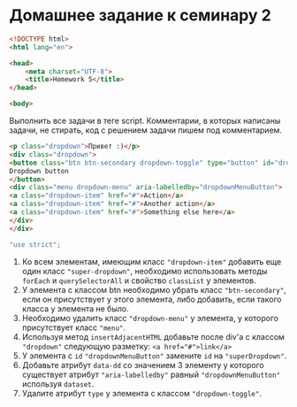 # Домашнее задание к семинару 2

```html
<!DOCTYPE html>
<html lang="en">

<head>
    <meta charset="UTF-8">
    <title>Homework 5</title>
</head>

<body>
```

Выполнить все задачи в теге script. Комментарии, в которых написаны задачи, не стирать, код с решением задачи пишем под комментарием.

```html
<p class="dropdown">Привет :)</p>
<div class="dropdown">
<button class="btn btn-secondary dropdown-toggle" type="button" id="dropdownMenuButton" data-toggle="dropdown" aria-haspopup="true" aria-expanded="false">
Dropdown button
</button>
<div class="menu dropdown-menu" aria-labelledby="dropdownMenuButton">
<a class="dropdown-item" href="#">Action</a>
<a class="dropdown-item" href="#">Another action</a>
<a class="dropdown-item" href="#">Something else here</a>
</div>
</div>
```

```js
"use strict";
```

1. Ко всем элементам, имеющим класс `"dropdown-item"` добавить еще один класс `"super-dropdown"`, необходимо использовать методы `forEach` и `querySelectorAll` и свойство `classList` у элементов.
2. У элемента с классом btn необходимо убрать класс `"btn-secondary"`, если он присутствует у этого элемента, либо добавить, если такого класса у элемента не было.
3. Необходимо удалить класс `"dropdown-menu"` у элемента, у которого присутствует класс `"menu"`.
4. Используя метод `insertAdjacentHTML` добавьте после div'a с классом `"dropdown"` следующую разметку: `<a href="#">link</a>`
5. У элемента с `id` `"dropdownMenuButton"` замените `id` на `"superDropdown"`.
6. Добавьте атрибут `data-dd` со значением 3 элементу у которого существует атрибут `"aria-labelledby"` равный `"dropdownMenuButton"` используя `dataset`.
7. Удалите атрибут `type` у элемента с классом `"dropdown-toggle"`.
